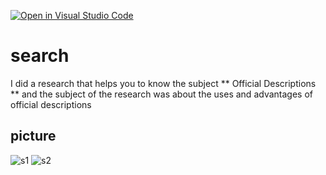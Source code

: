 [![Open in Visual Studio Code](https://classroom.github.com/assets/open-in-vscode-c66648af7eb3fe8bc4f294546bfd86ef473780cde1dea487d3c4ff354943c9ae.svg)](https://classroom.github.com/online_ide?assignment_repo_id=9319519&assignment_repo_type=AssignmentRepo)

# search 

I did a research that helps you to know the subject ** Official Descriptions ** and the subject of the research was about the uses and advantages of official descriptions

## picture

![s1](https://user-images.githubusercontent.com/118139549/202053993-0ba77ab1-2609-4128-ab6f-e0af2a647953.jpg)
![s2](https://user-images.githubusercontent.com/118139549/202054040-2cb2bae1-362f-4f95-a06c-48c6e1cb65f4.jpg)
